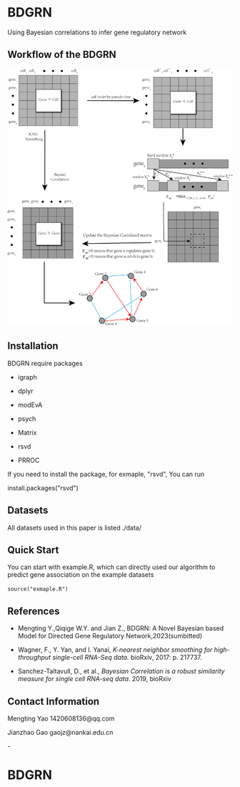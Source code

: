 # BDGRN

Using Bayesian correlations to infer gene regulatory network

## Workflow of the BDGRN



![](Fig1.png)

## Installation

BDGRN require packages

- igraph

- dplyr

- modEvA

- psych

- Matrix

- rsvd

- PRROC

If you need to install the package, for exmaple, "rsvd", You can run&#x20;

install.packages("rsvd")

## Datasets

All datasets used in this paper is listed ./data/

## Quick Start

You can start with example.R, which can directly used our algorithm to predict gene association on the example datasets

 `source("exmaple.R")`


## References

- Mengting Y.,Qiqige W\.Y. and Jian Z., BDGRN: A Novel Bayesian based Model for Directed Gene Regulatory Network,2023(sumbitted)

- Wagner, F., Y. Yan, and I. Yanai, _K-nearest neighbor smoothing for high-throughput single-cell RNA-Seq data._ bioRxiv, 2017: p. 217737.

- Sanchez-Taltavull, D., et al., _Bayesian Correlation is a robust similarity measure for single cell RNA-seq data_. 2019, bioRxiv

## Contact Information

Mengting Yao 1420608136\@qq.com

Jianzhao Gao gaojz\@nankai.edu.cn

\-

&#x20;
# BDGRN
